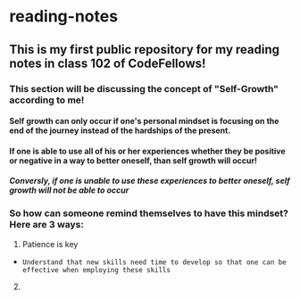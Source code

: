 # reading-notes
## This is my first public repository for my reading notes in class 102 of CodeFellows!
### **This section will be discussing the concept of "Self-Growth" according to me!**
#### Self growth can only occur if one's personal mindset is focusing on the end of the journey instead of the hardships of the present.
#### If one is able to use all of his or her experiences whether they be positive or negative in a way to better oneself, than self growth will occur!
#### *Conversly, if one is unable to use these experiences to better oneself, self growth will not be able to occur*
### So how can someone remind themselves to have this mindset? **Here are 3 ways:**
1. Patience is key
-     Understand that new skills need time to develop so that one can be effective when employing these skills
2. 
